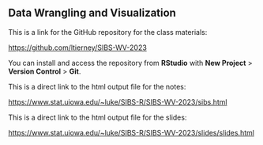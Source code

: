 ## Data Wrangling and Visualization

This is a link for the GitHub repository for the class materials:

<https://github.com/ltierney/SIBS-WV-2023>

You can install and access the repository from **RStudio**
with **New Project** > **Version Control** > **Git**.

This is a direct link to the html output file for the notes:

<https://www.stat.uiowa.edu/~luke/SIBS-R/SIBS-WV-2023/sibs.html>

This is a direct link to the html output file for the slides:

<https://www.stat.uiowa.edu/~luke/SIBS-R/SIBS-WV-2023/slides/slides.html>
